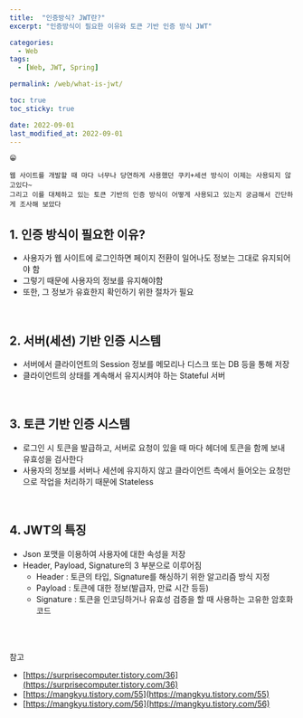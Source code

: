 ```yaml
---
title:  "인증방식? JWT란?"
excerpt: "인증방식이 필요한 이유와 토큰 기반 인증 방식 JWT"

categories:
  - Web
tags:
  - [Web, JWT, Spring]

permalink: /web/what-is-jwt/

toc: true
toc_sticky: true

date: 2022-09-01
last_modified_at: 2022-09-01
---
```


```text
😁 

웹 사이트를 개발할 때 마다 너무나 당연하게 사용했던 쿠키+세션 방식이 이제는 사용되지 않고있다~
그리고 이를 대체하고 있는 토큰 기반의 인증 방식이 어떻게 사용되고 있는지 궁금해서 간단하게 조사해 보았다
```

## 1. 인증 방식이 필요한 이유?

- 사용자가 웹 사이트에 로그인하면 페이지 전환이 일어나도 정보는 그대로 유지되어야 함
- 그렇기 때문에 사용자의 정보를 유지해야함
- 또한, 그 정보가 유효한지 확인하기 위한 절차가 필요
<br/>


## 2. 서버(세션) 기반 인증 시스템

- 서버에서 클라이언트의 Session 정보를 메모리나 디스크 또는 DB 등을 통해 저장
- 클라이언트의 상태를 계속해서 유지시켜야 하는 Stateful 서버
<br/>

    
## 3. 토큰 기반 인증 시스템

- 로그인 시 토큰을 발급하고, 서버로 요청이 있을 때 마다 헤더에 토큰을 함께 보내 유효성을 검사한다
- 사용자의 정보를 서버나 세션에 유지하지 않고 클라이언트 측에서 들어오는 요청만으로 작업을 처리하기 때문에 Stateless
  
 <br/>
 
## 4. JWT의 특징

- Json 포맷을 이용하여 사용자에 대한 속성을 저장
- Header, Payload, Signature의 3 부분으로 이루어짐
    - Header : 토큰의 타입, Signature를 해싱하기 위한 알고리즘 방식 지정
    - Payload : 토큰에 대한 정보(발급자, 만료 시간 등등)
    - Signature : 토큰을 인코딩하거나 유효성 검증을 할 때 사용하는 고유한 암호화 코드

<br/>

<br/>


참고

- [https://surprisecomputer.tistory.com/36](https://surprisecomputer.tistory.com/36)
- [https://mangkyu.tistory.com/55](https://mangkyu.tistory.com/55)
- [https://mangkyu.tistory.com/56](https://mangkyu.tistory.com/56)
